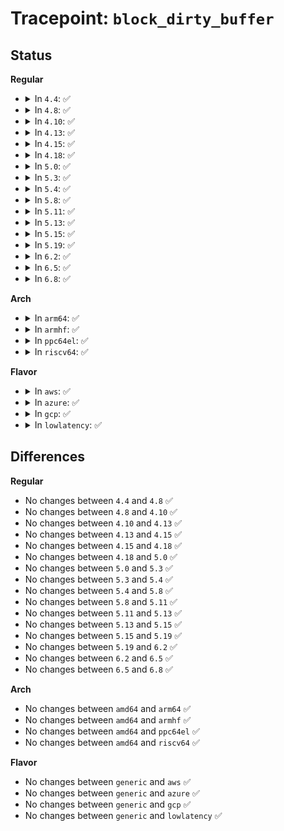 # Tracepoint: <code>block_dirty_buffer</code>

## Status
<b>Regular</b>
<ul>
<li>
<details>
<summary>In <code>4.4</code>: ✅</summary>

Event:

```c
struct trace_event_raw_block_buffer {
    struct trace_entry ent;
    dev_t dev;
    sector_t sector;
    size_t size;
    char __data[0];
};
```
Function:

```c
void trace_event_raw_event_block_buffer(void *__data, struct buffer_head *bh);
```
</details>
</li>
<li>
<details>
<summary>In <code>4.8</code>: ✅</summary>

Event:

```c
struct trace_event_raw_block_buffer {
    struct trace_entry ent;
    dev_t dev;
    sector_t sector;
    size_t size;
    char __data[0];
};
```
Function:

```c
void trace_event_raw_event_block_buffer(void *__data, struct buffer_head *bh);
```
</details>
</li>
<li>
<details>
<summary>In <code>4.10</code>: ✅</summary>

Event:

```c
struct trace_event_raw_block_buffer {
    struct trace_entry ent;
    dev_t dev;
    sector_t sector;
    size_t size;
    char __data[0];
};
```
Function:

```c
void trace_event_raw_event_block_buffer(void *__data, struct buffer_head *bh);
```
</details>
</li>
<li>
<details>
<summary>In <code>4.13</code>: ✅</summary>

Event:

```c
struct trace_event_raw_block_buffer {
    struct trace_entry ent;
    dev_t dev;
    sector_t sector;
    size_t size;
    char __data[0];
};
```
Function:

```c
void trace_event_raw_event_block_buffer(void *__data, struct buffer_head *bh);
```
</details>
</li>
<li>
<details>
<summary>In <code>4.15</code>: ✅</summary>

Event:

```c
struct trace_event_raw_block_buffer {
    struct trace_entry ent;
    dev_t dev;
    sector_t sector;
    size_t size;
    char __data[0];
};
```
Function:

```c
void trace_event_raw_event_block_buffer(void *__data, struct buffer_head *bh);
```
</details>
</li>
<li>
<details>
<summary>In <code>4.18</code>: ✅</summary>

Event:

```c
struct trace_event_raw_block_buffer {
    struct trace_entry ent;
    dev_t dev;
    sector_t sector;
    size_t size;
    char __data[0];
};
```
Function:

```c
void trace_event_raw_event_block_buffer(void *__data, struct buffer_head *bh);
```
</details>
</li>
<li>
<details>
<summary>In <code>5.0</code>: ✅</summary>

Event:

```c
struct trace_event_raw_block_buffer {
    struct trace_entry ent;
    dev_t dev;
    sector_t sector;
    size_t size;
    char __data[0];
};
```
Function:

```c
void trace_event_raw_event_block_buffer(void *__data, struct buffer_head *bh);
```
</details>
</li>
<li>
<details>
<summary>In <code>5.3</code>: ✅</summary>

Event:

```c
struct trace_event_raw_block_buffer {
    struct trace_entry ent;
    dev_t dev;
    sector_t sector;
    size_t size;
    char __data[0];
};
```
Function:

```c
void trace_event_raw_event_block_buffer(void *__data, struct buffer_head *bh);
```
</details>
</li>
<li>
<details>
<summary>In <code>5.4</code>: ✅</summary>

Event:

```c
struct trace_event_raw_block_buffer {
    struct trace_entry ent;
    dev_t dev;
    sector_t sector;
    size_t size;
    char __data[0];
};
```
Function:

```c
void trace_event_raw_event_block_buffer(void *__data, struct buffer_head *bh);
```
</details>
</li>
<li>
<details>
<summary>In <code>5.8</code>: ✅</summary>

Event:

```c
struct trace_event_raw_block_buffer {
    struct trace_entry ent;
    dev_t dev;
    sector_t sector;
    size_t size;
    char __data[0];
};
```
Function:

```c
void trace_event_raw_event_block_buffer(void *__data, struct buffer_head *bh);
```
</details>
</li>
<li>
<details>
<summary>In <code>5.11</code>: ✅</summary>

Event:

```c
struct trace_event_raw_block_buffer {
    struct trace_entry ent;
    dev_t dev;
    sector_t sector;
    size_t size;
    char __data[0];
};
```
Function:

```c
void trace_event_raw_event_block_buffer(void *__data, struct buffer_head *bh);
```
</details>
</li>
<li>
<details>
<summary>In <code>5.13</code>: ✅</summary>

Event:

```c
struct trace_event_raw_block_buffer {
    struct trace_entry ent;
    dev_t dev;
    sector_t sector;
    size_t size;
    char __data[0];
};
```
Function:

```c
void trace_event_raw_event_block_buffer(void *__data, struct buffer_head *bh);
```
</details>
</li>
<li>
<details>
<summary>In <code>5.15</code>: ✅</summary>

Event:

```c
struct trace_event_raw_block_buffer {
    struct trace_entry ent;
    dev_t dev;
    sector_t sector;
    size_t size;
    char __data[0];
};
```
Function:

```c
void trace_event_raw_event_block_buffer(void *__data, struct buffer_head *bh);
```
</details>
</li>
<li>
<details>
<summary>In <code>5.19</code>: ✅</summary>

Event:

```c
struct trace_event_raw_block_buffer {
    struct trace_entry ent;
    dev_t dev;
    sector_t sector;
    size_t size;
    char __data[0];
};
```
Function:

```c
void trace_event_raw_event_block_buffer(void *__data, struct buffer_head *bh);
```
</details>
</li>
<li>
<details>
<summary>In <code>6.2</code>: ✅</summary>

Event:

```c
struct trace_event_raw_block_buffer {
    struct trace_entry ent;
    dev_t dev;
    sector_t sector;
    size_t size;
    char __data[0];
};
```
Function:

```c
void trace_event_raw_event_block_buffer(void *__data, struct buffer_head *bh);
```
</details>
</li>
<li>
<details>
<summary>In <code>6.5</code>: ✅</summary>

Event:

```c
struct trace_event_raw_block_buffer {
    struct trace_entry ent;
    dev_t dev;
    sector_t sector;
    size_t size;
    char __data[0];
};
```
Function:

```c
void trace_event_raw_event_block_buffer(void *__data, struct buffer_head *bh);
```
</details>
</li>
<li>
<details>
<summary>In <code>6.8</code>: ✅</summary>

Event:

```c
struct trace_event_raw_block_buffer {
    struct trace_entry ent;
    dev_t dev;
    sector_t sector;
    size_t size;
    char __data[0];
};
```
Function:

```c
void trace_event_raw_event_block_buffer(void *__data, struct buffer_head *bh);
```
</details>
</li>
</ul>
<b>Arch</b>
<ul>
<li>
<details>
<summary>In <code>arm64</code>: ✅</summary>

Event:

```c
struct trace_event_raw_block_buffer {
    struct trace_entry ent;
    dev_t dev;
    sector_t sector;
    size_t size;
    char __data[0];
};
```
Function:

```c
void trace_event_raw_event_block_buffer(void *__data, struct buffer_head *bh);
```
</details>
</li>
<li>
<details>
<summary>In <code>armhf</code>: ✅</summary>

Event:

```c
struct trace_event_raw_block_buffer {
    struct trace_entry ent;
    dev_t dev;
    sector_t sector;
    size_t size;
    char __data[0];
};
```
Function:

```c
void trace_event_raw_event_block_buffer(void *__data, struct buffer_head *bh);
```
</details>
</li>
<li>
<details>
<summary>In <code>ppc64el</code>: ✅</summary>

Event:

```c
struct trace_event_raw_block_buffer {
    struct trace_entry ent;
    dev_t dev;
    sector_t sector;
    size_t size;
    char __data[0];
};
```
Function:

```c
void trace_event_raw_event_block_buffer(void *__data, struct buffer_head *bh);
```
</details>
</li>
<li>
<details>
<summary>In <code>riscv64</code>: ✅</summary>

Event:

```c
struct trace_event_raw_block_buffer {
    struct trace_entry ent;
    dev_t dev;
    sector_t sector;
    size_t size;
    char __data[0];
};
```
Function:

```c
void trace_event_raw_event_block_buffer(void *__data, struct buffer_head *bh);
```
</details>
</li>
</ul>
<b>Flavor</b>
<ul>
<li>
<details>
<summary>In <code>aws</code>: ✅</summary>

Event:

```c
struct trace_event_raw_block_buffer {
    struct trace_entry ent;
    dev_t dev;
    sector_t sector;
    size_t size;
    char __data[0];
};
```
Function:

```c
void trace_event_raw_event_block_buffer(void *__data, struct buffer_head *bh);
```
</details>
</li>
<li>
<details>
<summary>In <code>azure</code>: ✅</summary>

Event:

```c
struct trace_event_raw_block_buffer {
    struct trace_entry ent;
    dev_t dev;
    sector_t sector;
    size_t size;
    char __data[0];
};
```
Function:

```c
void trace_event_raw_event_block_buffer(void *__data, struct buffer_head *bh);
```
</details>
</li>
<li>
<details>
<summary>In <code>gcp</code>: ✅</summary>

Event:

```c
struct trace_event_raw_block_buffer {
    struct trace_entry ent;
    dev_t dev;
    sector_t sector;
    size_t size;
    char __data[0];
};
```
Function:

```c
void trace_event_raw_event_block_buffer(void *__data, struct buffer_head *bh);
```
</details>
</li>
<li>
<details>
<summary>In <code>lowlatency</code>: ✅</summary>

Event:

```c
struct trace_event_raw_block_buffer {
    struct trace_entry ent;
    dev_t dev;
    sector_t sector;
    size_t size;
    char __data[0];
};
```
Function:

```c
void trace_event_raw_event_block_buffer(void *__data, struct buffer_head *bh);
```
</details>
</li>
</ul>

## Differences
<b>Regular</b>
<ul>
<li>
No changes between <code>4.4</code> and <code>4.8</code> ✅
</li>
<li>
No changes between <code>4.8</code> and <code>4.10</code> ✅
</li>
<li>
No changes between <code>4.10</code> and <code>4.13</code> ✅
</li>
<li>
No changes between <code>4.13</code> and <code>4.15</code> ✅
</li>
<li>
No changes between <code>4.15</code> and <code>4.18</code> ✅
</li>
<li>
No changes between <code>4.18</code> and <code>5.0</code> ✅
</li>
<li>
No changes between <code>5.0</code> and <code>5.3</code> ✅
</li>
<li>
No changes between <code>5.3</code> and <code>5.4</code> ✅
</li>
<li>
No changes between <code>5.4</code> and <code>5.8</code> ✅
</li>
<li>
No changes between <code>5.8</code> and <code>5.11</code> ✅
</li>
<li>
No changes between <code>5.11</code> and <code>5.13</code> ✅
</li>
<li>
No changes between <code>5.13</code> and <code>5.15</code> ✅
</li>
<li>
No changes between <code>5.15</code> and <code>5.19</code> ✅
</li>
<li>
No changes between <code>5.19</code> and <code>6.2</code> ✅
</li>
<li>
No changes between <code>6.2</code> and <code>6.5</code> ✅
</li>
<li>
No changes between <code>6.5</code> and <code>6.8</code> ✅
</li>
</ul>
<b>Arch</b>
<ul>
<li>
No changes between <code>amd64</code> and <code>arm64</code> ✅
</li>
<li>
No changes between <code>amd64</code> and <code>armhf</code> ✅
</li>
<li>
No changes between <code>amd64</code> and <code>ppc64el</code> ✅
</li>
<li>
No changes between <code>amd64</code> and <code>riscv64</code> ✅
</li>
</ul>
<b>Flavor</b>
<ul>
<li>
No changes between <code>generic</code> and <code>aws</code> ✅
</li>
<li>
No changes between <code>generic</code> and <code>azure</code> ✅
</li>
<li>
No changes between <code>generic</code> and <code>gcp</code> ✅
</li>
<li>
No changes between <code>generic</code> and <code>lowlatency</code> ✅
</li>
</ul>
